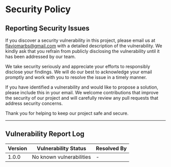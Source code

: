 # Security Policy

## Reporting Security Issues

If you discover a security vulnerability in this project, please email us
at [flaviomarbs@gmail.com](mailto:flaviomarbs@gmail.com) with a detailed
description of the vulnerability. We kindly ask that you refrain from
publicly disclosing the vulnerability until it has been addressed by our
team.

We take security seriously and appreciate your efforts to responsibly
disclose your findings. We will do our best to acknowledge your email
promptly and work with you to resolve the issue in a timely manner.

If you have identified a vulnerability and would like to propose a solution,
please include this in your email. We welcome contributions that improve
the security of our project and will carefully review any pull requests
that address security concerns.

Thank you for helping to keep our project safe and secure.

---

## Vulnerability Report Log

| Version | Vulnerability Status | Resolved By |
| ------- | -------------------- | ----------- |
| 1.0.0   | No known vulnerabilities | - |
